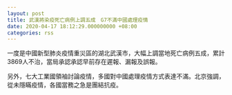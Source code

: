 ```yaml
---
layout: post
title: 武漢將染疫死亡病例上調五成　G7不滿中國處理疫情
date: 2020-04-17 18:12:29.000000000 +08:00
categories: rss
---
```


一度是中國新型肺炎疫情重災區的湖北武漢市，大幅上調當地死亡病例五成，累計3869人不治，當局承認承認早前存在遲報、漏報及誤報。

另外，七大工業國領袖討論疫情，多國對中國處理疫情方式表達不滿。北京強調，從未隱瞞疫情，各國當務之急是團結抗疫。
